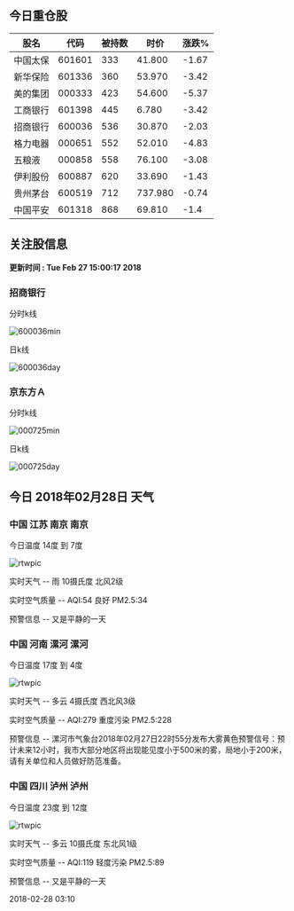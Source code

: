
## 今日重仓股 

|股名|代码|被持数|时价|涨跌%|
|---|---|---|---|---|
|中国太保|601601|333|41.800|-1.67|
|新华保险|601336|360|53.970|-3.42|
|美的集团|000333|423|54.600|-5.37|
|工商银行|601398|445|6.780|-3.42|
|招商银行|600036|536|30.870|-2.03|
|格力电器|000651|552|52.010|-4.83|
|五粮液|000858|558|76.100|-3.08|
|伊利股份|600887|620|33.690|-1.43|
|贵州茅台|600519|712|737.980|-0.74|
|中国平安|601318|868|69.810|-1.4|

## 关注股信息
**更新时间 : Tue Feb 27 15:00:17 2018**
### 招商银行 
分时k线

![600036min](http://image.sinajs.cn/newchart/min/n/sh600036.gif)

日k线

![600036day](http://image.sinajs.cn/newchart/daily/n/sh600036.gif)

### 京东方Ａ 
分时k线

![000725min](http://image.sinajs.cn/newchart/min/n/sz000725.gif)

日k线

![000725day](http://image.sinajs.cn/newchart/daily/n/sz000725.gif)
## 今日 2018年02月28日 天气
### 中国 江苏 南京 南京

今日温度 14度 到 7度

![rtwpic](http://app1.showapi.com/weather/icon/night/301.png)

实时天气 -- 雨 10摄氏度 北风2级

实时空气质量 -- AQI:54 良好 PM2.5:34

预警信息 -- 又是平静的一天
    
### 中国 河南 漯河 漯河

今日温度 17度 到 4度

![rtwpic](http://app1.showapi.com/weather/icon/night/01.png)

实时天气 -- 多云 4摄氏度 西北风3级

实时空气质量 -- AQI:279 重度污染 PM2.5:228

预警信息 -- 漯河市气象台2018年02月27日22时55分发布大雾黄色预警信号：预计未来12小时，我市大部分地区将出现能见度小于500米的雾，局地小于200米，请有关单位和人员做好防范准备。
    
### 中国 四川 泸州 泸州

今日温度 23度 到 12度

![rtwpic](http://app1.showapi.com/weather/icon/night/01.png)

实时天气 -- 多云 10摄氏度 东北风1级

实时空气质量 -- AQI:119 轻度污染 PM2.5:89

预警信息 -- 又是平静的一天
    
2018-02-28 03:10